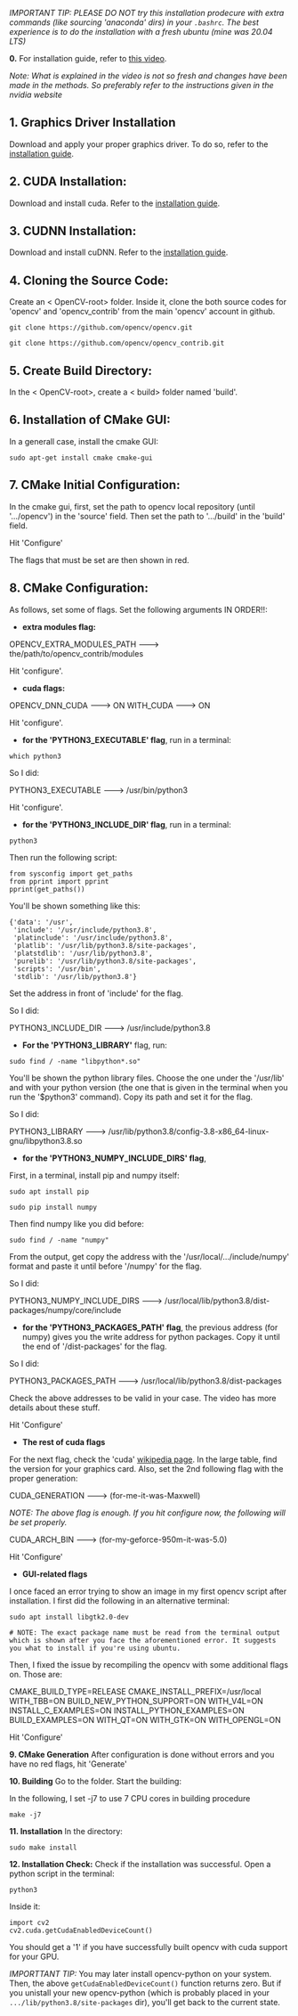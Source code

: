 
*IMPORTANT TIP: PLEASE DO NOT try this installation prodecure with extra commands (like sourcing 'anaconda' dirs) in your `.bashrc`. The best experience is to do the installation with a fresh ubuntu (mine was 20.04 LTS)*


**0.** For installation guide, refer to [this video](https://www.youtube.com/watch?v=whAFl-izD-4).

*Note: What is explained in the video is not so fresh and changes have been made in the methods. So preferably refer to the instructions given in the nvidia website*

## 1. Graphics Driver Installation

Download and apply your proper graphics driver. To do so, refer to the [installation guide](https://github.com/hamidrezafahimi/coder_archive/blob/main/nvidia/driver-installation-on-ubuntu.md).

## 2. CUDA Installation:

Download and install cuda. Refer to the [installation guide](https://github.com/hamidrezafahimi/coder_archive/blob/main/nvidia/cuda-installation-on-ubuntu.md).

## 3. CUDNN Installation:

Download and install cuDNN. Refer to the [installation guide](https://github.com/hamidrezafahimi/coder_archive/blob/main/nvidia/cudnn-installation-on-ubuntu.md).


## 4. Cloning the Source Code: 

Create an < OpenCV-root> folder. Inside it, clone the both source codes for 'opencv' and 'opencv_contrib' from the main 'opencv' account in github. 

```
git clone https://github.com/opencv/opencv.git

git clone https://github.com/opencv/opencv_contrib.git
```

## 5. Create Build Directory:

In the < OpenCV-root>, create a < build> folder named 'build'.


## 6. Installation of CMake GUI:

In a generall case, install the cmake GUI:

```
sudo apt-get install cmake cmake-gui
```

## 7. CMake Initial Configuration: 

In the cmake gui, first, set the path to opencv local repository (until '.../opencv') in the 'source' field. Then set the path to '.../build' in the 'build' field.

Hit 'Configure'

The flags that must be set are then shown in red.


## 8. CMake Configuration: 

As follows, set some of flags. Set the following arguments IN ORDER!!:


- **extra modules flag:**

OPENCV_EXTRA_MODULES_PATH   --->   the/path/to/opencv_contrib/modules

Hit 'configure'.


- **cuda flags:**

OPENCV_DNN_CUDA    --->     ON
WITH_CUDA    --->     ON

Hit 'configure'.


- **for the 'PYTHON3_EXECUTABLE' flag**, run in a terminal:

```
which python3
```

So I did:

PYTHON3_EXECUTABLE --->    /usr/bin/python3

Hit 'configure'.


- **for the 'PYTHON3_INCLUDE_DIR' flag**, run in a terminal:

```
python3
```

Then run the following script:

```
from sysconfig import get_paths
from pprint import pprint
pprint(get_paths())
```
You'll be shown something like this:

```
{'data': '/usr',
 'include': '/usr/include/python3.8',
 'platinclude': '/usr/include/python3.8',
 'platlib': '/usr/lib/python3.8/site-packages',
 'platstdlib': '/usr/lib/python3.8',
 'purelib': '/usr/lib/python3.8/site-packages',
 'scripts': '/usr/bin',
 'stdlib': '/usr/lib/python3.8'}
```

Set the address in front of 'include' for the flag. 

So I did:

PYTHON3_INCLUDE_DIR --->    /usr/include/python3.8


- **For the 'PYTHON3_LIBRARY'** flag, run:

```
sudo find / -name "libpython*.so"
```

You'll be shown the python library files. Choose the one under the '/usr/lib' and with your python version (the one that is given in the terminal when you run the '$python3' command). Copy its path and set it for the flag.

So I did:

PYTHON3_LIBRARY --->  	/usr/lib/python3.8/config-3.8-x86_64-linux-gnu/libpython3.8.so


- **for the 'PYTHON3_NUMPY_INCLUDE_DIRS' flag**, 

First, in a terminal, install pip and numpy itself:

```
sudo apt install pip

sudo pip install numpy
```

Then find numpy like you did before:

```
sudo find / -name "numpy"
```

From the output, get copy the address with the '/usr/local/.../include/numpy' format and paste it until before '/numpy' for the flag. 

So I did:

PYTHON3_NUMPY_INCLUDE_DIRS --->    /usr/local/lib/python3.8/dist-packages/numpy/core/include


- **for the 'PYTHON3_PACKAGES_PATH' flag**, the previous address (for numpy) gives you the write address for python packages. Copy it until the end of '/dist-packages' for the flag.

So I did:

PYTHON3_PACKAGES_PATH --->    /usr/local/lib/python3.8/dist-packages

Check the above addresses to be valid in your case. The video has more details about these stuff.


Hit 'Configure'


- **The rest of cuda flags**

For the next flag, check the 'cuda' [wikipedia page](https://en.wikipedia.org/wiki/CUDA). In the large table, find the version for your graphics card. Also, set the 2nd following flag with the proper generation:

CUDA_GENERATION   --->    (for-me-it-was-Maxwell)

*NOTE: The above flag is enough. If you hit configure now, the following will be set properly.*
 
CUDA_ARCH_BIN    --->    (for-my-geforce-950m-it-was-5.0)

Hit 'Configure'

- **GUI-related flags**

I once faced an error trying to show an image in my first opencv script after installation. I first did the following in an alternative terminal:

```
sudo apt install libgtk2.0-dev

# NOTE: The exact package name must be read from the terminal output which is shown after you face the aforementioned error. It suggests you what to install if you're using ubuntu.
```

Then, I fixed the issue by recompiling the opencv with some additional flags on. Those are:

CMAKE_BUILD_TYPE=RELEASE
CMAKE_INSTALL_PREFIX=/usr/local
WITH_TBB=ON
BUILD_NEW_PYTHON_SUPPORT=ON
WITH_V4L=ON
INSTALL_C_EXAMPLES=ON
INSTALL_PYTHON_EXAMPLES=ON
BUILD_EXAMPLES=ON
WITH_QT=ON
WITH_GTK=ON
WITH_OPENGL=ON

Hit 'Configure'

**9. CMake Generation** After configuration is done without errors and you have no red flags, hit 'Generate'


**10. Building** Go to the <build> folder. Start the building:

In the following, I set -j7 to use 7 CPU cores in building procedure

```
make -j7
```


**11. Installation** In the <build> directory:

```
sudo make install
```

**12. Installation Check:** Check if the installation was successful. Open a python script in the terminal:

```
python3
```

Inside it:

```
import cv2
cv2.cuda.getCudaEnabledDeviceCount()
```

You should get a '1' if you have successfully built opencv with cuda support for your GPU.

*IMPORTTANT TIP:* You may later install opencv-python on your system. Then, the above `getCudaEnabledDeviceCount()` function returns zero. But if you unistall your new opencv-python (which is probably placed in your `.../lib/python3.8/site-packages` dir), you'll get back to the current state.


